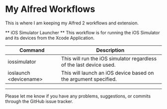 My Alfred Workflows
===================

This is where I am keeping my Alfred 2 workflows and extension.

** iOS Simulator Launcher **
This workflow is for running the iOS Simulator and its devices from the Xcode Application.

| Command | Description |
|---|---|
|iossimulator|This will run the iOS simulator regardless of the last device used.|
|ioslaunch \<devicename\>|This will launch an iOS device based on the argument specified.|

****

Please let me know if you have any problems, suggestions, or commits through the GitHub issue tracker.